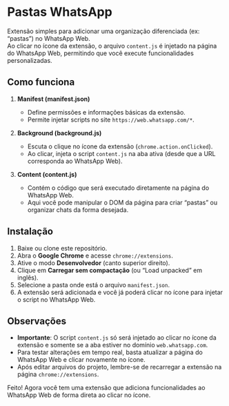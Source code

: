 # Pastas WhatsApp

Extensão simples para adicionar uma organização diferenciada (ex: “pastas”) no WhatsApp Web.  
Ao clicar no ícone da extensão, o arquivo `content.js` é injetado na página do WhatsApp Web, permitindo que você execute funcionalidades personalizadas.

## Como funciona

1. **Manifest (manifest.json)**  
   - Define permissões e informações básicas da extensão.
   - Permite injetar scripts no site `https://web.whatsapp.com/*`.

2. **Background (background.js)**  
   - Escuta o clique no ícone da extensão (`chrome.action.onClicked`).
   - Ao clicar, injeta o script `content.js` na aba ativa (desde que a URL corresponda ao WhatsApp Web).

3. **Content (content.js)**  
   - Contém o código que será executado diretamente na página do WhatsApp Web.
   - Aqui você pode manipular o DOM da página para criar “pastas” ou organizar chats da forma desejada.

## Instalação

1. Baixe ou clone este repositório.
2. Abra o **Google Chrome** e acesse `chrome://extensions`.
3. Ative o modo **Desenvolvedor** (canto superior direito).
4. Clique em **Carregar sem compactação** (ou “Load unpacked” em inglês).
5. Selecione a pasta onde está o arquivo `manifest.json`.
6. A extensão será adicionada e você já poderá clicar no ícone para injetar o script no WhatsApp Web.

## Observações

- **Importante**: O script `content.js` só será injetado ao clicar no ícone da extensão e somente se a aba estiver no domínio `web.whatsapp.com`.
- Para testar alterações em tempo real, basta atualizar a página do WhatsApp Web e clicar novamente no ícone.
- Após editar arquivos do projeto, lembre-se de recarregar a extensão na página `chrome://extensions`.

Feito! Agora você tem uma extensão que adiciona funcionalidades ao WhatsApp Web de forma direta ao clicar no ícone.
